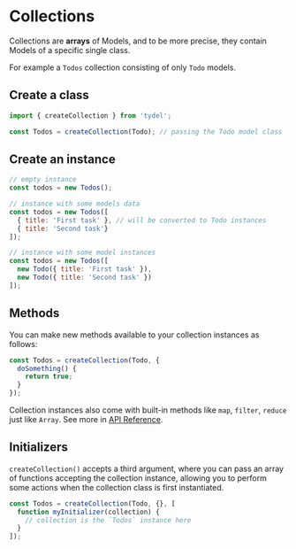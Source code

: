 # Collections

Collections are **arrays** of Models, and to be more precise, they contain Models of a specific single class.

For example a `Todos` collection consisting of only `Todo` models.

## Create a class

```js
import { createCollection } from 'tydel';

const Todos = createCollection(Todo); // passing the Todo model class
```

## Create an instance

```js
// empty instance
const todos = new Todos();

// instance with some models data
const todos = new Todos([
  { title: 'First task' }, // will be converted to Todo instances
  { title: 'Second task'}
]);

// instance with some model instances
const todos = new Todos([
  new Todo({ title: 'First task' }),
  new Todo({ title: 'Second task' })
]);
```

## Methods

You can make new methods available to your collection instances as follows:

```js
const Todos = createCollection(Todo, {
  doSomething() {
    return true;
  }
});
```

Collection instances also come with built-in methods like `map`, `filter`, `reduce` just like `Array`. See more in [API Reference](/docs/api/Collection.md).

## Initializers

`createCollection()` accepts a third argument, where you can pass an array of functions accepting the collection instance, allowing you to perform some actions when the collection class is first instantiated.

```js
const Todos = createCollection(Todo, {}, [
  function myInitializer(collection) {
    // collection is the `Todos` instance here
  }
]);
```

